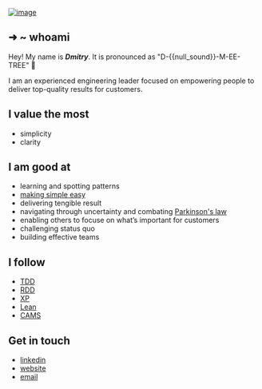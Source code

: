 [![image](https://github.com/kislerdm/kislerdm/assets/13434797/f35abb6c-24d0-4fee-b3c8-b3ebb338f112)](https://www.dkisler.com)

## ➜ ~ whoami

Hey! My name is <em><strong>Dmitry</strong></em>. It is pronounced as "D-{{null_sound}}-M-EE-TREE" 🙂

I am an experienced engineering leader focused on empowering people to deliver top-quality results for customers.

## I value the most

- simplicity
- clarity

## I am good at

- learning and spotting patterns
- [making simple easy](https://www.youtube.com/watch?v=SxdOUGdseq4)
- delivering tengible result
- navigating through uncertainty and combating [Parkinson's law](https://www.atlassian.com/blog/productivity/what-is-parkinsons-law)
- enabling others to focuse on what’s important for customers
- challenging status quo
- building effective teams

## I follow

- [TDD](https://www.amazon.com/Kent-Beck/dp/0321146530)
- [RDD](https://tom.preston-werner.com/2010/08/23/readme-driven-development.html)
- [XP](http://www.extremeprogramming.org/)
- [Lean](https://kanbanize.com/lean-management/what-is-lean-management)
- [CAMS](https://medium.com/@seanguthrie/devops-principles-the-cams-model-9687591ca37a)

## Get in touch

- <a href="https://linkedin.com/in/dkisler" target="_blank" rel="noreferrer noopener">linkedin</a>
- <a href="https://www.dkisler.com" target="_blank" rel="noreferrer noopener">website</a>
- <a href="mailto:admin@dkisler.com" target="_blank" rel="noreferrer noopener">email</a>
